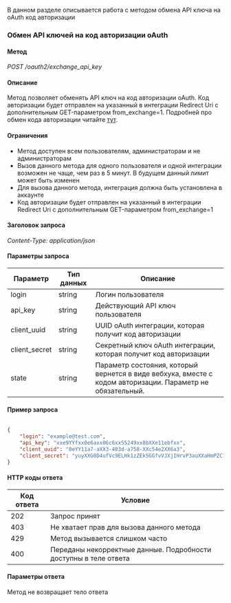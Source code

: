 
В данном разделе описывается работа с методом обмена API ключа на oAuth код авторизации

<a name="exchange-key"></a>

### Обмен API ключей на код авторизации oAuth

#### Метод

*POST /oauth2/exchange_api_key*

#### Описание 

Метод позволяет обменять API ключ на код авторизации oAuth.
Код авторизации будет отправлен на указанный в интеграции Redirect Uri с дополнительным GET-параметром from_exchange=1.
Подробней про обмен кода авторизации читайте <a href="/developers/content/oauth/step-by-step#get_access_token">тут</a>.

#### Ограничения 

*   Метод доступен всем пользователям, администраторам и не администраторам
*   Вызов данного метода для одного пользователя и одной интеграции возможен не чаще, чем раз в 5 минут. В будущем данный лимит может быть изменен
*   Для вызова данного метода, интеграция должна быть установлена в аккаунте
*   Код авторизации будет отправлен на указанный в интеграции Redirect Uri с дополнительным GET-параметром from_exchange=1

#### Заголовок запроса 

*Content-Type: application/json*

#### Параметры запроса 




| Параметр | Тип данных | Описание |
|--|--|--|
| login | string | Логин пользователя |
| api_key | string | Действующий API ключ пользователя |
| client_uuid | string | UUID oAuth интеграции, которая получит код авторизации |
| client_secret | string | Секретный ключ oAuth интеграции, которая получит код авторизации |
| state | string | Параметр состояния, который вернется в виде вебхука, вместе с кодом авторизации. Параметр не обязательный. |

#### Пример запроса



```json

{
    "login": "example@test.com",
    "api_key": "xxe9YYfxx0e6axx06c6xx55249xx8bXXe11ebfxx",
    "client_uuid": "0eYY11a7-aXX3-403d-a758-XXc54e2XX6a3",
    "client_secret": "yuyXXG0D4ufVc9ELHk1zZEk5GGfvVJXjIHrvP3auXXaHmPZC18YYte6FOLZZkuTk"
}

```

#### HTTP коды ответа

| Код ответа | Условие |
|------------|---------|
| 202 | Запрос принят |
| 403 | Не хватает прав для вызова данного метода |
| 429 | Метод вызывается слишком часто |
| 400 | Переданы некорректные данные. Подробности доступны в теле ответа |

#### Параметры ответа 

Метод не возвращает тело ответа
<!-- Generated at Tue, 02 Mar 2021 12:06:08 +0000. amoCRM Documentation Generator -->